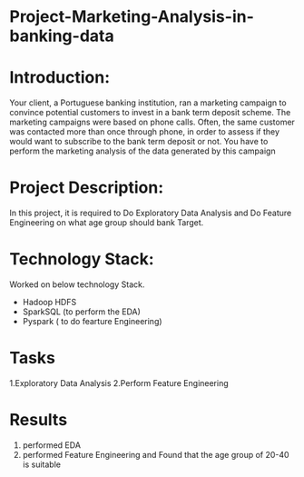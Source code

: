 # Project-Marketing-Analysis-in-banking-data

# Introduction: 
Your client, a Portuguese banking institution, ran a marketing campaign to convince potential 
customers to invest in a bank term deposit scheme.
The marketing campaigns were based on phone calls. Often, the same customer was 
contacted more than once through phone, in order to assess if they would want to subscribe to 
the bank term deposit or not. You have to perform the marketing analysis of the data 
generated by this campaign

# Project Description:
In this project, it is required to Do Exploratory Data Analysis and Do Feature Engineering on what age group should bank Target.

# Technology Stack:
Worked on below technology Stack.
- Hadoop HDFS
- SparkSQL (to perform the EDA)
- Pyspark ( to do fearture Engineering)

# Tasks 
1.Exploratory Data Analysis
2.Perform Feature Engineering

# Results 
1. performed EDA
2. performed Feature Engineering and Found that the age group of 20-40 is suitable
